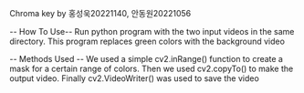 Chroma key by 홍성욱20221140, 안동원20221056

-- How To Use--
Run python program with the two input videos in the same directory. This program replaces green colors with the background video

-- Methods Used --
We used a simple cv2.inRange() function to create a mask for a certain range of colors. 
Then we used cv2.copyTo() to make the output video.
Finally cv2.VideoWriter() was used to save the video 
